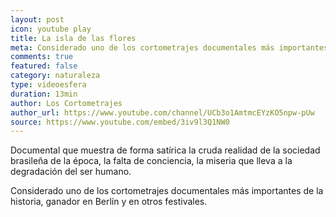 ```yaml
---
layout: post
icon: youtube play
title: La isla de las flores
meta: Considerado uno de los cortometrajes documentales más importantes de la historia, ganador en Berlín y en otros festivales.
comments: true
featured: false
category: naturaleza
type: videoesfera
duration: 13min
author: Los Cortometrajes
author_url: https://www.youtube.com/channel/UCb3o1AmtmcEYzKO5npw-pUw
source: https://www.youtube.com/embed/3iv9l3Q1NW0
---
```


<p>
	Documental que muestra de forma satírica la cruda realidad de la sociedad brasileña de la época, la falta de conciencia, la miseria que lleva a la degradación del ser humano.

</p>
<p>
	Considerado uno de los cortometrajes documentales más importantes de la historia, ganador en Berlín y en otros festivales.
		
</p>
